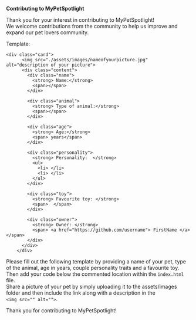 <strong> Contributing to MyPetSpotlight </strong>

Thank you for your interest in contributing to MyPetSpotlight! <br>
We welcome contributions from the community to help us improve and expand our pet lovers community.

Template:

```
<div class="card">
      <img src="./assets/images/nameofyourpicture.jpg" alt="description of your picture">
      <div class="content">
        <div class="name">
          <strong> Name:</strong>
          <span></span>
        </div>

        <div class="animal">
          <strong> Type of animal:</strong>
          <span></span>
        </div>

        <div class="age">
          <strong> Age:</strong>
          <span> years</span>
        </div>

        <div class="personality">
          <strong> Personality:  </strong>
          <ul>
            <li> </li>
            <li> </li>
          </ul>
        </div>

        <div class="toy">
          <strong> Favourite toy: </strong>
          <span>  </span>
        </div>

        <div class="owner">
          <strong> Owner: </strong>
          <span> <a href="https://github.com/username"> FirstName </a> </span>
        </div>
      </div>
    </div>

```

Please fill out the following template by providing a name of your pet, type of the animal, age in years, couple personality traits and a favourite toy. <br>
Then add your code below the commented location within the `index.html` file. <br>
Share a picture of your pet by simply uploading it to the assets/images folder and then include the link along with a description in the <br> `<img src="" alt="">`.

Thank you for contributing to MyPetSpotlight!
